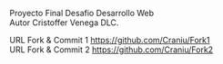 Proyecto Final Desafio Desarrollo Web  
Autor Cristoffer Venega DLC.  


URL Fork & Commit 1 https://github.com/Craniu/Fork1  
URL Fork & Commit 2 https://github.com/Craniu/Fork2  
 
 
